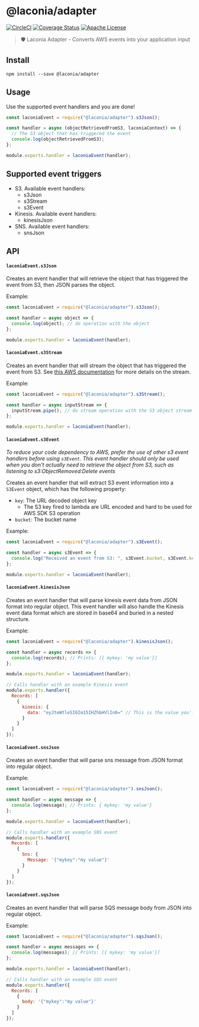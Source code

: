 # @laconia/adapter

[![CircleCI](https://circleci.com/gh/ceilfors/laconia/tree/master.svg?style=shield)](https://circleci.com/gh/ceilfors/laconia/tree/master)
[![Coverage Status](https://coveralls.io/repos/github/ceilfors/laconia/badge.svg?branch=master)](https://coveralls.io/github/ceilfors/laconia?branch=master)
[![Apache License](https://img.shields.io/badge/license-Apache-blue.svg)](LICENSE)

> 🛡️ Laconia Adapter - Converts AWS events into your application input

## Install

```
npm install --save @laconia/adapter
```

## Usage

Use the supported event handlers and you are done!

```js
const laconiaEvent = require("@laconia/adapter").s3Json();

const handler = async (objectRetrievedFromS3, laconiaContext) => {
  // The S3 object that has triggered the event
  console.log(objectRetrievedFromS3);
};

module.exports.handler = laconiaEvent(handler);
```

## Supported event triggers

* S3. Available event handlers:
  * s3Json
  * s3Stream
  * s3Event
* Kinesis. Available event handlers:
  * kinesisJson
* SNS. Available event handlers:
  * snsJson

## API

#### `laconiaEvent.s3Json`

Creates an event handler that will retrieve the object that
has triggered the event from S3, then JSON parses the object.

Example:

```js
const laconiaEvent = require("@laconia/adapter").s3Json();

const handler = async object => {
  console.log(object); // do operation with the object
};

module.exports.handler = laconiaEvent(handler);
```

#### `laconiaEvent.s3Stream`

Creates an event handler that will stream the object that
has triggered the event from S3. See [this AWS documentation](https://docs.aws.amazon.com/sdk-for-javascript/v2/developer-guide/requests-using-stream-objects.html)
for more details on the stream.

Example:

```js
const laconiaEvent = require("@laconia/adapter").s3Stream();

const handler = async inputStream => {
  inputStream.pipe(); // do stream operation with the S3 object stream
};

module.exports.handler = laconiaEvent(handler);
```

#### `laconiaEvent.s3Event`

_To reduce your code dependency to AWS, prefer the use of other s3 event handlers before
using `s3Event`. This event handler should only be used when
you don't actually need to retrieve the object from S3, such as listening to
s3:ObjectRemoved:Delete events_

Creates an event handler that will extract S3 event information
into a `S3Event` object, which has the following property:

* `key`: The URL decoded object key
  * The S3 key fired to lambda are URL encoded and hard to be used for AWS SDK S3 operation
* `bucket`: The bucket name

Example:

```js
const laconiaEvent = require("@laconia/adapter").s3Event();

const handler = async s3Event => {
  console.log("Received an event from S3: ", s3Event.bucket, s3Event.key);
};

module.exports.handler = laconiaEvent(handler);
```

#### `laconiaEvent.kinesisJson`

Creates an event handler that will parse kinesis event data from
JSON format into regular object. This event handler will also handle the Kinesis event data format which are
stored in base64 and buried in a nested structure.

Example:

```js
const laconiaEvent = require("@laconia/adapter").kinesisJson();

const handler = async records => {
  console.log(records); // Prints: [{ mykey: 'my value'}]
};

module.exports.handler = laconiaEvent(handler);

// Calls handler with an example Kinesis event
module.exports.handler({
  Records: [
    {
      kinesis: {
        data: "eyJteWtleSI6Im15IHZhbHVlIn0=" // This is the value you'll get from object: { mykey: 'my value' }
      }
    }
  ]
});
```

#### `laconiaEvent.snsJson`

Creates an event handler that will parse sns message from JSON format into regular object.

Example:

```js
const laconiaEvent = require("@laconia/adapter").snsJson();

const handler = async message => {
  console.log(message); // Prints: { mykey: 'my value'}
};

module.exports.handler = laconiaEvent(handler);

// Calls handler with an example SNS event
module.exports.handler({
  Records: [
    {
      Sns: {
        Message: '{"mykey":"my value"}'
      }
    }
  ]
});
```

#### `laconiaEvent.sqsJson`

Creates an event handler that will parse SQS message body from JSON into regular object.

Example:

```js
const laconiaEvent = require("@laconia/adapter").sqsJson();

const handler = async messages => {
  console.log(messages); // Prints: [{ mykey: 'my value'}]
};

module.exports.handler = laconiaEvent(handler);

// Calls handler with an example SQS event
module.exports.handler({
  Records: [
    {
      body: '{"mykey":"my value"}'
    }
  ]
});
```
